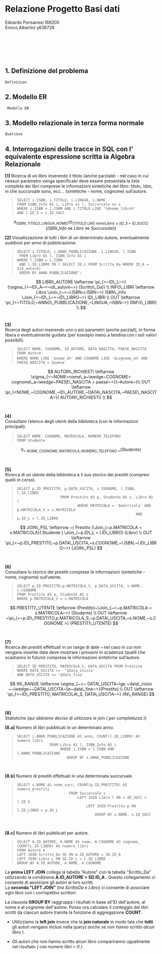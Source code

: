 

# Relazione Progetto Basi dati

Edoardo Ponsanesi 166205  
Enrico Albertini y636728


<!-- /code_chunk_output -->


&nbsp;   

&nbsp;   

&nbsp;   






## 1. Definizione del problema

    Definizion


## 2. Modello ER
     
     Modello ER


## 3. Modello relazionale in terza forma normale 

    Qualcosa

## 4. Interrogazioni delle tracce in SQL con l' equivalente espressione scritta ia Algebra Relazionale 
 

__[1]__ 
Ricerca di un libro inserendo il titolo (anche parziale) - nel caso in cui nessun parametro venga specificato deve essere presentata la lista completa dei libri comprese le informazioni sintetiche del libro: titolo, isbn, in che succursale sono, ecc... (sintetiche - nome, cognome) sull’autore.

> `SELECT i.ISBN, i.TITOLO, i.LINGUA, s.NOME`  
`FROM ISBN_Info AS i, Libro as l, Succursale as s`  
`WHERE i.ISBN = l.ISBN AND i.TITOLO LIKE '%$nome_libro%'`  
`AND l.ID_S = s.ID_SUCC`  


$$ 
\pi_{(ISBN,TITOLO,LINGUA,NOME)} (
   \sigma_{(TITOLO~LIKE~nomeLibro) \wedge (ID\_S~=~ID\_SUCC)}(
      ISBN\_Info \Join Libro \Join Succursale
   )
)
$$ 

__[2]__ Visualizzazione di tutti i libri di un determinato autore, eventualmente suddivisi per anno di pubblicazione.


> ` SELECT i.TITOLO, i.ANNO_PUBBLICAZIONE, i.LINGUA, l.ISBN `  
` FROM Libro AS l, ISBN_Info AS i`  
` WHERE l.ISBN = i.ISBN `  
` AND l.ID_LIBRO IN ( SELECT ID_L FROM Scritto_Da WHERE ID_A = $id_autore)`  
` ORDER BY ANNO_PUBBLICAZIONE";`

$$
LIBRI\_AUTORE \leftarrow \pi_{<~ID\_L~>} (\sigma_{<~ID\_A~=~id\_autore~>} (Scritto\_Da)) \\  
INFO\_LIBRI \leftarrow Libro \Join_{~<~l.ISBN=i.ISBN~>} ISBN\_Info \Join_{<~ID\_L~=~ID\_LIBRO~>} ID\_LIBRI \\
OUT \leftarrow \pi_{<~TITOLO,~ANNO\_PUBBLICAZIONE,~LINGUA,~ISBN~>} (INFO\_LIBRI) \\
$$
<br>

__[3]__   
Ricerca degli autori inserendo uno o più parametri (anche parziali), in forma libera o eventualmente guidata (per esempio menù a tendina con i soli valori possibili).

> `SELECT NOME, COGNOME, ID_AUTORE, DATA_NASCITA, PAESE_NASCITA`  
`FROM Autore`  
`WHERE NOME LIKE '$nome_a%' AND COGNOME LIKE '$cognome_a%'` 
`AND PAESE_NASCITA = $paese`  

$$
AUTORI\_RICHIESTI \leftarrow \sigma_{<~NOME=nome\_a~\wedge~COGNOME= cognome\_a~\wedge~PAESE\_NASCITA = paese~>}(~Autore~)\\ 
OUT \leftarrow \pi_{<NOME,~COGNOME,~ID\_AUTORE,~DATA\_NASCITA,~PAESE\_NASCITA>}( AUTORI\_RICHIESTI) \\
$$


<br>

__[4]__  
Consultare l’elenco degli utenti della biblioteca (con le informazioni principali).

> `SELECT NOME, COGNOME, MATRICOLA, NUMERO_TELEFONO`
`                FROM Studente`

$$
\pi_{<~NOME, COGNOME, MATRICOLA, NUMERO\_TELEFONO~> }(Studente)
$$

<br>


__[5]__  
Ricerca di un utente della biblioteca e il suo storico dei prestiti (compresi quelli in corso).

> `SELECT p.ID_PRESTITO, p.DATA_USCITA, s.COGNOME, l.ISBN, l.ID_LIBRO`  
`                    FROM Prestito AS p, Studente AS s, Libro AS l`  
`                            WHERE MATRICOLA = '$matricola' AND p.MATRICOLA_S = s.MATRICOLA`  
`                                                       AND p.ID_L = l.ID_LIBRO`  

$$
JOIN\_PSL \leftarrow ~( Prestito )\Join_{~p.MATRICOLA = s.MATRICOLA}( Studente ) \Join_{~p.ID\_L = l.ID\_LIBRO} (Libro) \\
OUT \leftarrow \pi_{<~p.ID\_PRESTITO,~p.DATA\_USCITA,~s.COGNOME,~l.ISBN,~l.ID\_LIBRO~>} (JOIN\_PSL)
$$

<br>

__[6]__  
Consultare lo storico dei prestiti comprese le informazioni (sintetiche - nome, cognome) sull’utente.  

> `SELECT p.ID_PRESTITO,p.MATRICOLA_S, p.DATA_USCITA, s.NOME, s.COGNOME`  
`FROM Prestito AS p, Studente AS s`  
`WHERE p.MATRICOLA_S = s.MATRICOLA`  

$$
PRESTITI\_UTENTE \leftarrow  (Prestito)~\Join_{~<~p.MATRICOLA = s.MATRICOLA~>} (Studente) \\ 
OUT \leftarrow ~\pi_{<~p.ID\_PRESTITO,p.MATRICOLA_S,~p.DATA\_USCITA,~s.NOME,~s.COGNOME >} (PRESTITI\_UTENTE)
$$

<br>

__[7]__  
Ricerca dei prestiti effettuati in un range di date – nel caso in cui non vengano inserite date deve mostrare i prossimi in scadenza (quelli che scadranno in futuro) comprese le informazioni sintetiche sull’autore.

> `SELECT ID_PRESTITO, MATRICOLA_S, DATA_USCITA FROM Prestito`  
`WHERE DATA_USCITA >=  '$data_inizio' `  
`AND DATA_USCITA <= '$data_fine'`  

$$
IN\_RANGE \leftarrow \sigma_{~<~ DATA\_USCITA~\ge ~data\_inizio ~~\wedge~~DATA\_USCITA~\le~data\_fine~>}(Prestito) \\
OUT \leftarrow \pi_{<~ID\_PRESTITO, MATRICOLA\_S, DATA\_USCITA~>} (IN\_RANGE)
$$

<br>

__[8]__   
Statistiche  _(qui abbiamo deciso di utilizzare le join ( per completezza ))_

__[8.a]__ Numero di libri pubblicati in un determinato anno.

> `SELECT i.ANNO_PUBBLICAZIONE AS anno, COUNT(l.ID_LIBRO) AS numero_libri`  
`                FROM Libro AS l, ISBN_Info AS i `  
`                    WHERE i.ISBN = l.ISBN AND i.ANNO_PUBBLICAZIONE`  
`                        GROUP BY i.ANNO_PUBBLICAZIONE ` 

$$
$$
<br>

__[8.b]__ Numero di prestiti effettuati in una determinata succursale.  

> `SELECT s.NOME AS nome_succ, COUNT(p.ID_PRESTITO) AS numero_prestiti`  
`                        FROM Succursale s`  
`                            LEFT JOIN Libro l ON s.ID_SUCC = l.ID_S`  
`                                LEFT JOIN Prestito p ON l.ID_LIBRO = p.ID_L`  
`                                    GROUP BY s.NOME, s.ID_SUCC`  

$$
$$
<br>


__[8.c]__ Numero di libri pubblicati per autore.  

> `SELECT A.ID_AUTORE, A.NOME AS nome, A.COGNOME AS cognome, COUNT(L.ID_LIBRO) AS numero_libri `  
`FROM Autore A`  
`LEFT JOIN Scritto_Da SD ON A.ID_AUTORE = SD.ID_A`  
`LEFT JOIN Libro L ON SD.ID_L = L.ID_LIBRO`  
`GROUP BY A.ID_AUTORE, A.NOME, A.COGNOME`  


La __prima LEFT JOIN__ collega la tabella "Autore" con la tabella "Scritto_Da" utilizzando la condizione __A.ID_AUTORE = SD.ID_A__ . Questo collegamento ci consente di associare gli autori ai loro scritti.   
La __seconda "LEFT JOIN"__ (_tra ScrittoDa e Libro_) ci consente di associare ogni libro con i corrispettivi scrittori.

La clausola __GROUP BY__ raggruppa i risultati in base all'ID dell'autore, al nome e al cognome dell'autore. 
Posso ora calcolare il conteggio dei libri scritti da ciascun autore tramite la funzione di aggregazione __COUNT__.

- Utilizziamo la __left join__ invece che la __join naturale__ in modo tale che __tutti__ gli autori vengano inclusi nella query( _anche se non hanno scritto alcun libro_ ).  

- Gli autori che non hanno scritto alcun libro compariranno ugualmente nel risultato _( con numero libri = 0 )_.  

$$
$$
